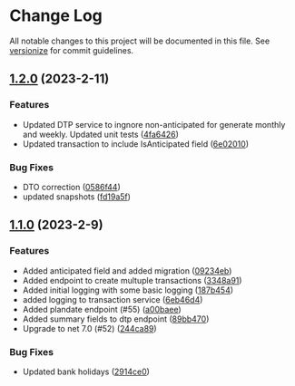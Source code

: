 # Change Log

All notable changes to this project will be documented in this file. See [versionize](https://github.com/versionize/versionize) for commit guidelines.

<a name="1.2.0"></a>
## [1.2.0](https://www.github.com/halemiles/moneyman-api/releases/tag/v1.2.0) (2023-2-11)

### Features

* Updated DTP service to ingnore non-anticipated for generate monthly and weekly. Updated unit tests ([4fa6426](https://www.github.com/halemiles/moneyman-api/commit/4fa6426aeb825b2c8d0d0120c84f13316ce68740))
* Updated transaction to include IsAnticipated field ([6e02010](https://www.github.com/halemiles/moneyman-api/commit/6e020100e462dccb1593b436c69c757a83e63ffa))

### Bug Fixes

* DTO correction ([0586f44](https://www.github.com/halemiles/moneyman-api/commit/0586f4496782e52b85013e7588238dbfa059d9c9))
* updated snapshots ([fd19a5f](https://www.github.com/halemiles/moneyman-api/commit/fd19a5f1a39905efc3b7ec9619976f0f596103f1))

<a name="1.1.0"></a>
## [1.1.0](https://www.github.com/halemiles/moneyman-api/releases/tag/v1.1.0) (2023-2-9)

### Features

* Added anticipated field and added migration ([09234eb](https://www.github.com/halemiles/moneyman-api/commit/09234eb52d9d526960a75442708c36ac3e8e6cbf))
* Added endpoint to create multuple transactions ([3348a91](https://www.github.com/halemiles/moneyman-api/commit/3348a912ce3ade41481282215ce4d2c113f8f0a8))
* Added initial logging with some basic logging ([187b454](https://www.github.com/halemiles/moneyman-api/commit/187b454e34de528ecef2965b0c33668abaff63fa))
* added logging to transaction service ([6eb46d4](https://www.github.com/halemiles/moneyman-api/commit/6eb46d4b307032514bd828a8d00bc05e26fe942e))
* Added plandate endpoint (#55) ([a00baee](https://www.github.com/halemiles/moneyman-api/commit/a00baeefd341f7186f5643d5d091b4a7d66ded4c))
* Added summary fields to dtp endpoint ([89bb470](https://www.github.com/halemiles/moneyman-api/commit/89bb470ab01a333753539bcf98b83bf4b0a4e88e))
* Upgrade to net 7.0 (#52) ([244ca89](https://www.github.com/halemiles/moneyman-api/commit/244ca89b46b9a922bc70e816f8a1819fa711b8d2))

### Bug Fixes

* Updated bank holidays ([2914ce0](https://www.github.com/halemiles/moneyman-api/commit/2914ce008670d7e85fc8a5686b636b503a2a91ff))

